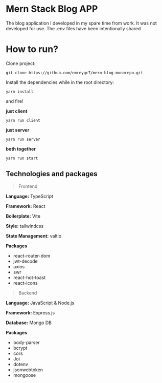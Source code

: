 # Mern Stack Blog APP

The blog application I developed in my spare time from work. It was not developed for use. The .env files have been intentionally shared


# How to run?

Clone project: 

    git clone https://github.com/emreygc7/mern-blog-monorepo.git

Install the dependencies while in the root directory:

    yarn install

and fire!

   **just client**
   

    yarn run client
**just server**

    yarn run server

**both together**

    yarn run start

## Technologies and packages

> Frontend


**Language:** TypeScript

**Framework:** React

**Boilerplate:** Vite

**Style:** tailwindcss

**State Management:** valtio


**Packages**
 - react-router-dom
 - jwt-decode
 - axios
 - swr
 - react-hot-toast
 - react-icons



> Backend

**Language:** JavaScript & Node.js

**Framework:** Express.js

**Database:** Mongo DB


**Packages**

 - body-parser
 - bcrypt
 - cors
 - Joi
 - dotenv
 - jsonwebtoken
 - mongoose
